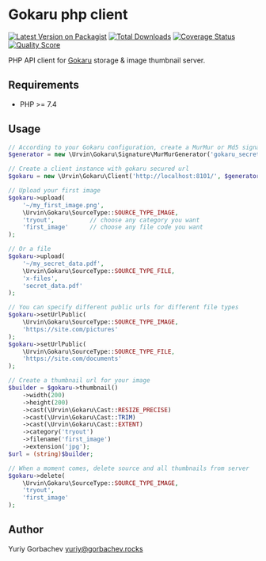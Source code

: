 # Gokaru php client

[![Latest Version on Packagist][ico-version]][link-packagist]
[![Total Downloads][ico-downloads]][link-downloads]
[![Coverage Status][ico-coverage]][link-coverage]
[![Quality Score][ico-code-quality-scrutinizer]][link-code-quality-scrutinizer]


PHP API client for [Gokaru][gokaru] storage & image thumbnail server.

## Requirements

- PHP >= 7.4

## Usage

```php
// According to your Gokaru configuration, create a MurMur or Md5 signature generator
$generator = new \Urvin\Gokaru\Signature\MurMurGenerator('gokaru_secret_passphrase'); 

// Create a client instance with gokaru secured url
$gokaru = new \Urvin\Gokaru\Client('http://localhost:8101/', $generator);

// Upload your first image
$gokaru->upload(
    '~/my_first_image.png',
    \Urvin\Gokaru\SourceType::SOURCE_TYPE_IMAGE,
    'tryout',          // choose any category you want
    'first_image'      // choose any file code you want 
);

// Or a file
$gokaru->upload(
    '~/my_secret_data.pdf',
    \Urvin\Gokaru\SourceType::SOURCE_TYPE_FILE,
    'x-files',
    'secret_data.pdf' 
);

// You can specify different public urls for different file types
$gokaru->setUrlPublic(
    \Urvin\Gokaru\SourceType::SOURCE_TYPE_IMAGE,
    'https://site.com/pictures'
);
$gokaru->setUrlPublic(
    \Urvin\Gokaru\SourceType::SOURCE_TYPE_FILE,
    'https://site.com/documents'
);

// Create a thumbnail url for your image
$builder = $gokaru->thumbnail()
    ->width(200)
    ->height(200)
    ->cast(\Urvin\Gokaru\Cast::RESIZE_PRECISE)
    ->cast(\Urvin\Gokaru\Cast::TRIM)
    ->cast(\Urvin\Gokaru\Cast::EXTENT)
    ->category('tryout')
    ->filename('first_image')
    ->extension('jpg');
$url = (string)$builder;

// When a moment comes, delete source and all thumbnails from server
$gokaru->delete(
    \Urvin\Gokaru\SourceType::SOURCE_TYPE_IMAGE,
    'tryout',
    'first_image'
);
```

## Author

Yuriy Gorbachev <yuriy@gorbachev.rocks>

[gokaru]:<https://github.com/Urvin/gokaru>

[ico-version]: https://img.shields.io/badge/packagist-1.0.2-yellow.svg
[ico-coverage]: https://scrutinizer-ci.com/g/Urvin/gokaru-php-client/badges/coverage.png?b=master
[ico-code-quality-scrutinizer]: https://scrutinizer-ci.com/g/Urvin/gokaru-php-client/badges/quality-score.png?b=master
[ico-downloads]: https://img.shields.io/packagist/dt/urvin/gokaru-php-client.svg

[link-packagist]: https://packagist.org/packages/urvin/gokaru-php-client
[link-coverage]: https://scrutinizer-ci.com/g/Urvin/gokaru-php-client/?branch=master
[link-code-quality-scrutinizer]: https://scrutinizer-ci.com/g/Urvin/gokaru-php-client/?branch=master
[link-downloads]: https://packagist.org/packages/urvin/phikaru